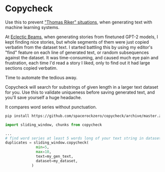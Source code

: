 # Copycheck

Use this to prevent ["Thomas Riker" situations](https://memory-alpha.fandom.com/wiki/Thomas_Riker), when generating text with machine learning systems.

At [Eclectic Beams](https://eclecticbeams.com/), when generating stories from finetuned GPT-2 models, I kept finding nice stories, but whole segments of them were just copied verbatim from the dataset text. I started battling this by using my editor's "find" feature on each line of generated text, or random subsequences against the dataset. It was time-consuming, and caused much eye pain and frustration, each time I'd read a story I liked, only to find out it had large sections copied verbatim.

Time to automate the tedious away.

Copycheck will search for substrings of given length in a larger text dataset for you.
Use this to validate uniqueness before saving generated text, and you'll save yourself a huge headache.

It compares word series without punctuation.

```sh
pip install https://github.com/spacerockzero/copycheck/archive/master.zip
```

```python
import sliding_window, chunks from copycheck

...
# find word series at least 5 words long of your text string in dataset string
duplicates = sliding_window.copycheck(
              min=5, 
              max=10, 
              text=my_gen_text, 
              dataset=my_dataset,
            )
```

